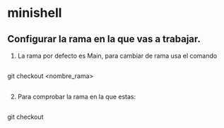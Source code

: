 # minishell


## Configurar la rama en la que vas a trabajar.
1. La rama por defecto es Main, para cambiar de rama usa el comando

##
git checkout <nombre_rama>
##

2. Para comprobar la rama en la que estas:

##
git checkout
##